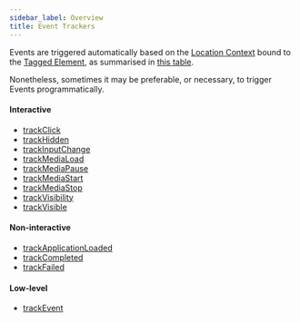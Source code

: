 ```yaml
---
sidebar_label: Overview
title: Event Trackers
---
```


Events are triggered automatically based on the [Location Context](/taxonomy/reference/location-contexts/overview.md) bound to the [Tagged Element](/tracking/core-concepts/tagging.md#tagged-elements), as summarised in [this table](/tracking/api-reference/locationTaggers/tagLocation.md#events).

Nonetheless, sometimes it may be preferable, or necessary, to trigger Events programmatically.

#### Interactive
- [trackClick](/tracking/api-reference/eventTrackers/trackClick.md)
- [trackHidden](/tracking/api-reference/eventTrackers/trackHidden.md)
- [trackInputChange](/tracking/api-reference/eventTrackers/trackInputChange.md)
- [trackMediaLoad](/tracking/api-reference/eventTrackers/trackMediaLoad.md)
- [trackMediaPause](/tracking/api-reference/eventTrackers/trackMediaPause.md)
- [trackMediaStart](/tracking/api-reference/eventTrackers/trackMediaStart.md)
- [trackMediaStop](/tracking/api-reference/eventTrackers/trackMediaStop.md)
- [trackVisibility](/tracking/api-reference/eventTrackers/trackVisibility.md)
- [trackVisible](/tracking/api-reference/eventTrackers/trackVisible.md)

#### Non-interactive
- [trackApplicationLoaded](/tracking/api-reference/eventTrackers/trackApplicationLoaded.md)
- [trackCompleted](/tracking/api-reference/eventTrackers/trackCompleted.md)
- [trackFailed](/tracking/api-reference/eventTrackers/trackFailed.md)

#### Low-level
- [trackEvent](/tracking/api-reference/eventTrackers/trackEvent.md)
